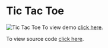 # Tic Tac Toe

![Tic Tac Toe](https://i.imgur.com/xaf8N2J.png)
To view  demo [click here](https://sharp-hypatia-afbbbc.netlify.app/).

To view  source code [click here](https://github.com/shreedharbhat98/Tic-Tac-Toe).

